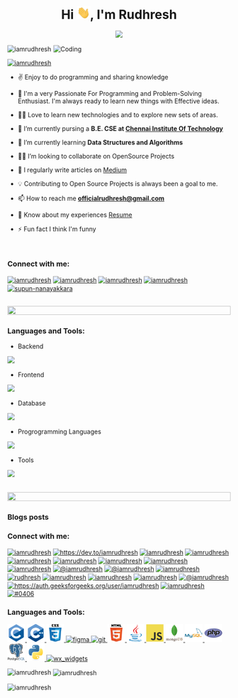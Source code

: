 <h1 align="center">Hi <img src="https://raw.githubusercontent.com/ABSphreak/ABSphreak/master/gifs/Hi.gif" width="30px">, I'm Rudhresh</h1>
<p align="center">
  <a href="https://github.com/Ratheshan03/readme-typing-svg"><img src="https://readme-typing-svg.herokuapp.com?lines=Computer+Science+Undergraduate;UI+/+UX+Designer;Aspiring+Software+Developer+Engineer;Aspiring+Full+Stack+Web+Developer&center=true&width=500&height=50"></a>
</p>

<!--<h1 align="center">Hi 👋, I'm Rudhresh</h1>-->

<img align="right" alt="Coding" width="400" src="https://user-images.githubusercontent.com/74038190/229223263-cf2e4b07-2615-4f87-9c38-e37600f8381a.gif">


<p align="left"> <img src="https://komarev.com/ghpvc/?username=iamrudhresh&label=Profile%20views&color=0e75b6&style=flat" alt="iamrudhresh" /> </p>

<p align="left"> <a href="https://twitter.com/iamrudhresh" target="blank"><img src="https://img.shields.io/twitter/follow/iamrudhresh?logo=twitter&style=for-the-badge" alt="iamrudhresh" /></a> </p>

- ✌️ Enjoy to do programming and sharing knowledge

- 🥋 I'm a very Passionate For Programming and Problem-Solving Enthusiast. I'm always ready to learn new things with Effective ideas.

- 👨‍💻 Love to learn new technologies and to explore new sets of areas.

- 🔭 I’m currently pursing a **B.E. CSE at [Chennai Institute Of Technology](https://www.citchennai.edu.in/)**

- 🌱 I’m currently learning **Data Structures and Algorithms**
  
- 💭👯 I’m looking to collaborate on OpenSource Projects

- 📝 I regularly write articles on [Medium](https://iamrudhresh.medium.com/)

- 💡 Contributing to Open Source Projects is always been a goal to me.

- 📫 How to reach me **officialrudhresh@gmail.com**
  
- 📄 Know about my experiences [Resume](https://drive.google.com/file/d/1GEJoiXK_QQAzvN4ny7jil2ldGf0Obbev/view?usp=sharing)

- ⚡ Fun fact I think I'm funny


<br>
<h3 align="left">Connect with me:</h3>
<p align="left">
<a href="https://linkedin.com/in/iamrudhresh" target="blank"><img align="center" src="https://raw.githubusercontent.com/rahuldkjain/github-profile-readme-generator/master/src/images/icons/Social/linked-in-alt.svg" alt="iamrudhresh" height="30" width="40" /></a>
<a href="https://twitter.com/iamrudhresh" target="blank"><img align="center" src="https://raw.githubusercontent.com/rahuldkjain/github-profile-readme-generator/master/src/images/icons/Social/twitter.svg" alt="iamrudhresh" height="30" width="40" /></a>
<a href="https://fb.com/iamrudhresh" target="blank"><img align="center" src="https://raw.githubusercontent.com/rahuldkjain/github-profile-readme-generator/master/src/images/icons/Social/facebook.svg" alt="iamrudhresh" height="30" width="40" /></a>
<a href="https://instagram.com/iamrudhresh" target="blank"><img align="center" src="https://raw.githubusercontent.com/rahuldkjain/github-profile-readme-generator/master/src/images/icons/Social/instagram.svg" alt="iamrudhresh" height="30" width="40" /></a>
<a href="https://stackoverflow.com/users/22327521/rudhresh-s" target="blank"><img align="center" src="https://raw.githubusercontent.com/rahuldkjain/github-profile-readme-generator/master/src/images/icons/Social/stack-overflow.svg" alt="supun-nanayakkara" height="30" width="40" /></a>
</p>
<br>

<img src="https://i.imgur.com/dBaSKWF.gif" height="20" width="100%">

<h3 align="left">Languages and Tools:</h3>

- Backend
<p align="left">
  <a href="https://skillicons.dev">
    <img src="https://skillicons.dev/icons?i=php,laravel,java,nodejs,py,spring,flask,fastapi,express,nestjs" />
  </a>
</p>

- Frontend
<p align="left">
  <a href="https://skillicons.dev">
    <img src="https://skillicons.dev/icons?i=ts,js,react,nextjs,redux,tailwind,materialui" />
  </a>
</p>

- Database
<p align="left">
  <a href="https://skillicons.dev">
    <img src="https://skillicons.dev/icons?i=mongodb,mysql,postgresql" />
  </a>
</p>

- Progrogramming Languages
<p align="left">
  <a href="https://skillicons.dev">
    <img src="https://skillicons.dev/icons?i=c,cpp,python,java,javascript,kotlin" />
  </a>
</p>

- Tools
<p align="left">
  <a href="https://skillicons.dev">
    <img src="https://skillicons.dev/icons?i=git,github,docker,figma,vscode" />
  </a>
</p>

<br/>

<img src="https://i.imgur.com/dBaSKWF.gif" height="20" width="100%">





### Blogs posts
<!-- BLOG-POST-LIST:START -->
<!-- BLOG-POST-LIST:END -->

<h3 align="left">Connect with me:</h3>
<p align="left">
<a href="https://codepen.io/iamrudhresh" target="blank"><img align="center" src="https://raw.githubusercontent.com/rahuldkjain/github-profile-readme-generator/master/src/images/icons/Social/codepen.svg" alt="iamrudhresh" height="30" width="40" /></a>
<a href="https://dev.to/https://dev.to/iamrudhresh" target="blank"><img align="center" src="https://raw.githubusercontent.com/rahuldkjain/github-profile-readme-generator/master/src/images/icons/Social/devto.svg" alt="https://dev.to/iamrudhresh" height="30" width="40" /></a>
<a href="https://twitter.com/iamrudhresh" target="blank"><img align="center" src="https://raw.githubusercontent.com/rahuldkjain/github-profile-readme-generator/master/src/images/icons/Social/twitter.svg" alt="iamrudhresh" height="30" width="40" /></a>
<a href="https://linkedin.com/in/iamrudhresh" target="blank"><img align="center" src="https://raw.githubusercontent.com/rahuldkjain/github-profile-readme-generator/master/src/images/icons/Social/linked-in-alt.svg" alt="iamrudhresh" height="30" width="40" /></a>
<a href="https://codesandbox.com/iamrudhresh" target="blank"><img align="center" src="https://raw.githubusercontent.com/rahuldkjain/github-profile-readme-generator/master/src/images/icons/Social/codesandbox.svg" alt="iamrudhresh" height="30" width="40" /></a>
<a href="https://kaggle.com/iamrudhresh" target="blank"><img align="center" src="https://raw.githubusercontent.com/rahuldkjain/github-profile-readme-generator/master/src/images/icons/Social/kaggle.svg" alt="iamrudhresh" height="30" width="40" /></a>
<a href="https://fb.com/iamrudhresh" target="blank"><img align="center" src="https://raw.githubusercontent.com/rahuldkjain/github-profile-readme-generator/master/src/images/icons/Social/facebook.svg" alt="iamrudhresh" height="30" width="40" /></a>
<a href="https://instagram.com/iamrudhresh" target="blank"><img align="center" src="https://raw.githubusercontent.com/rahuldkjain/github-profile-readme-generator/master/src/images/icons/Social/instagram.svg" alt="iamrudhresh" height="30" width="40" /></a>
<a href="https://dribbble.com/iamrudhresh" target="blank"><img align="center" src="https://raw.githubusercontent.com/rahuldkjain/github-profile-readme-generator/master/src/images/icons/Social/dribbble.svg" alt="iamrudhresh" height="30" width="40" /></a>
<a href="https://hashnode.com/@iamrudhresh" target="blank"><img align="center" src="https://raw.githubusercontent.com/rahuldkjain/github-profile-readme-generator/master/src/images/icons/Social/hashnode.svg" alt="@iamrudhresh" height="30" width="40" /></a>
<a href="https://medium.com/@iamrudhresh" target="blank"><img align="center" src="https://raw.githubusercontent.com/rahuldkjain/github-profile-readme-generator/master/src/images/icons/Social/medium.svg" alt="@iamrudhresh" height="30" width="40" /></a>
<a href="https://www.youtube.com/c/iamrudhresh" target="blank"><img align="center" src="https://raw.githubusercontent.com/rahuldkjain/github-profile-readme-generator/master/src/images/icons/Social/youtube.svg" alt="iamrudhresh" height="30" width="40" /></a>
<a href="https://www.codechef.com/users/rudhresh" target="blank"><img align="center" src="https://cdn.jsdelivr.net/npm/simple-icons@3.1.0/icons/codechef.svg" alt="rudhresh" height="30" width="40" /></a>
<a href="https://www.hackerrank.com/iamrudhresh" target="blank"><img align="center" src="https://raw.githubusercontent.com/rahuldkjain/github-profile-readme-generator/master/src/images/icons/Social/hackerrank.svg" alt="iamrudhresh" height="30" width="40" /></a>
<a href="https://codeforces.com/profile/iamrudhresh" target="blank"><img align="center" src="https://raw.githubusercontent.com/rahuldkjain/github-profile-readme-generator/master/src/images/icons/Social/codeforces.svg" alt="iamrudhresh" height="30" width="40" /></a>
<a href="https://www.leetcode.com/iamrudhresh" target="blank"><img align="center" src="https://raw.githubusercontent.com/rahuldkjain/github-profile-readme-generator/master/src/images/icons/Social/leet-code.svg" alt="iamrudhresh" height="30" width="40" /></a>
<a href="https://www.hackerearth.com/@iamrudhresh" target="blank"><img align="center" src="https://raw.githubusercontent.com/rahuldkjain/github-profile-readme-generator/master/src/images/icons/Social/hackerearth.svg" alt="@iamrudhresh" height="30" width="40" /></a>
<a href="https://auth.geeksforgeeks.org/user/https://auth.geeksforgeeks.org/user/iamrudhresh" target="blank"><img align="center" src="https://raw.githubusercontent.com/rahuldkjain/github-profile-readme-generator/master/src/images/icons/Social/geeks-for-geeks.svg" alt="https://auth.geeksforgeeks.org/user/iamrudhresh" height="30" width="40" /></a>
<a href="https://www.topcoder.com/members/iamrudhresh" target="blank"><img align="center" src="https://raw.githubusercontent.com/rahuldkjain/github-profile-readme-generator/master/src/images/icons/Social/topcoder.svg" alt="iamrudhresh" height="30" width="40" /></a>
<a href="https://discord.gg/#0406" target="blank"><img align="center" src="https://raw.githubusercontent.com/rahuldkjain/github-profile-readme-generator/master/src/images/icons/Social/discord.svg" alt="#0406" height="30" width="40" /></a>
</p>

<h3 align="left">Languages and Tools:</h3>
<p align="left"> <a href="https://www.cprogramming.com/" target="_blank" rel="noreferrer"> <img src="https://raw.githubusercontent.com/devicons/devicon/master/icons/c/c-original.svg" alt="c" width="40" height="40"/> </a> <a href="https://www.w3schools.com/cpp/" target="_blank" rel="noreferrer"> <img src="https://raw.githubusercontent.com/devicons/devicon/master/icons/cplusplus/cplusplus-original.svg" alt="cplusplus" width="40" height="40"/> </a> <a href="https://www.w3schools.com/css/" target="_blank" rel="noreferrer"> <img src="https://raw.githubusercontent.com/devicons/devicon/master/icons/css3/css3-original-wordmark.svg" alt="css3" width="40" height="40"/> </a> <a href="https://www.figma.com/" target="_blank" rel="noreferrer"> <img src="https://www.vectorlogo.zone/logos/figma/figma-icon.svg" alt="figma" width="40" height="40"/> </a> <a href="https://git-scm.com/" target="_blank" rel="noreferrer"> <img src="https://www.vectorlogo.zone/logos/git-scm/git-scm-icon.svg" alt="git" width="40" height="40"/> </a> <a href="https://www.w3.org/html/" target="_blank" rel="noreferrer"> <img src="https://raw.githubusercontent.com/devicons/devicon/master/icons/html5/html5-original-wordmark.svg" alt="html5" width="40" height="40"/> </a> <a href="https://www.java.com" target="_blank" rel="noreferrer"> <img src="https://raw.githubusercontent.com/devicons/devicon/master/icons/java/java-original.svg" alt="java" width="40" height="40"/> </a> <a href="https://developer.mozilla.org/en-US/docs/Web/JavaScript" target="_blank" rel="noreferrer"> <img src="https://raw.githubusercontent.com/devicons/devicon/master/icons/javascript/javascript-original.svg" alt="javascript" width="40" height="40"/> </a> <a href="https://www.mongodb.com/" target="_blank" rel="noreferrer"> <img src="https://raw.githubusercontent.com/devicons/devicon/master/icons/mongodb/mongodb-original-wordmark.svg" alt="mongodb" width="40" height="40"/> </a> <a href="https://www.mysql.com/" target="_blank" rel="noreferrer"> <img src="https://raw.githubusercontent.com/devicons/devicon/master/icons/mysql/mysql-original-wordmark.svg" alt="mysql" width="40" height="40"/> </a> <a href="https://www.php.net" target="_blank" rel="noreferrer"> <img src="https://raw.githubusercontent.com/devicons/devicon/master/icons/php/php-original.svg" alt="php" width="40" height="40"/> </a> <a href="https://www.postgresql.org" target="_blank" rel="noreferrer"> <img src="https://raw.githubusercontent.com/devicons/devicon/master/icons/postgresql/postgresql-original-wordmark.svg" alt="postgresql" width="40" height="40"/> </a> <a href="https://www.python.org" target="_blank" rel="noreferrer"> <img src="https://raw.githubusercontent.com/devicons/devicon/master/icons/python/python-original.svg" alt="python" width="40" height="40"/> </a> <a href="https://www.wxwidgets.org/" target="_blank" rel="noreferrer"> <img src="https://upload.wikimedia.org/wikipedia/commons/b/bb/WxWidgets.svg" alt="wx_widgets" width="40" height="40"/> </a> </p>

<p><img align="left" src="https://github-readme-stats.vercel.app/api/top-langs?username=iamrudhresh&show_icons=true&locale=en&layout=compact" alt="iamrudhresh" /></p>

<p>&nbsp;<img align="center" src="https://github-readme-stats.vercel.app/api?username=iamrudhresh&show_icons=true&locale=en" alt="iamrudhresh" /></p>

<p><img align="center" src="https://github-readme-streak-stats.herokuapp.com/?user=iamrudhresh&" alt="iamrudhresh" /></p>

